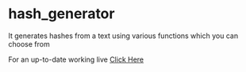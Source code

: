 # hash_generator
It generates hashes from a text using various functions which you can choose from

For an up-to-date working live [Click Here](https://projects.diegocastagna.com/pj/hash_generator/)